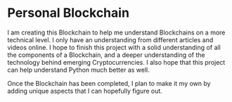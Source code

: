 # Personal Blockchain
I am creating this Blockchain to help me understand Blockchains on a more technical level. I only have an understanding from different articles and videos online. I hope to finish this project with a solid understanding of all the components of a Blockchain, and a deeper understanding of the technology behind emerging Cryptocurrencies. I also hope that this project can help understand Python much better as well.

Once the Blockchain has been completed, I plan to make it my own by adding unique aspects that I can hopefully figure out.
